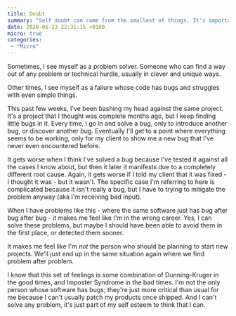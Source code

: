 ```yaml
---
title: Doubt
summary: "Self doubt can come from the smallest of things. It's important to not overestimate yourself."
date: 2020-06-23 22:31:15 +0100
micro: true
categories:
 - "Micro"
---
```

Sometimes, I see myself as a problem solver. Someone who can find a way out of any problem or technical hurdle, usually in clever and unique ways.

Other times, I see myself as a failure whose code has bugs and struggles with even simple things.

This past few weeks, I've been bashing my head against the same project. It's a project that I thought was complete months ago, but I keep finding little bugs in it. Every time, I go in and solve a bug, only to introduce another bug, or discover another bug. Eventually I'll get to a point where everything seems to be working, only for my client to show me a new bug that I've never even encountered before.

It gets worse when I think I've solved a bug because I've tested it against all the cases I know about, but then it later it manifests due to a completely different root cause. Again, it gets worse if I told my client that it was fixed - I thought it was - but it wasn't. The specific case I'm referring to here is complicated because it isn't really a bug, but I have to trying to mitigate the problem anyway (aka I'm receiving bad input).

When I have problems like this - where the same software just has bug after bug after bug - it makes me feel like I'm in the wrong career. Yes, I can solve these problems, but maybe I should have been able to avoid them in the first place, or detected them sooner.

It makes me feel like I'm *not* the person who should be planning to start new projects. We'll just end up in the same situation again where we find problem after problem.

I know that this set of feelings is some combination of Dunning-Kruger in the good times, and Imposter Syndrome in the bad times. I'm not the only person whose software has bugs; they're just more critical than usual for me because I can't usually patch my products once shipped. And I can't solve any problem, it's just part of my self esteem to think that I can.